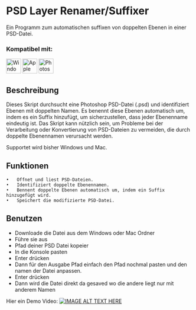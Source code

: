 # PSD Layer Renamer/Suffixer

Ein Programm zum automatischen suffixen von doppelten Ebenen in einer PSD-Datei.


### Kompatibel mit:

<img src="https://upload.wikimedia.org/wikipedia/commons/thumb/0/0a/Unofficial_Windows_logo_variant_-_2002%E2%80%932012_%28Multicolored%29.svg/2321px-Unofficial_Windows_logo_variant_-_2002%E2%80%932012_%28Multicolored%29.svg.png" alt="Windows Logo" width="40" height="40">
<img src="https://cdn-icons-png.flaticon.com/512/0/747.png" alt="Apple Logo" width="40" height="40">
<img src="https://upload.wikimedia.org/wikipedia/commons/thumb/a/af/Adobe_Photoshop_CC_icon.svg/1051px-Adobe_Photoshop_CC_icon.svg.png" alt="Photoshop Logo" width="40" height="40">

## Beschreibung

Dieses Skript durchsucht eine Photoshop PSD-Datei (.psd) und identifiziert Ebenen mit doppelten Namen. Es benennt diese Ebenen automatisch um, indem es ein Suffix hinzufügt, um sicherzustellen, dass jeder Ebenenname eindeutig ist. Das Skript kann nützlich sein, um Probleme bei der Verarbeitung oder Konvertierung von PSD-Dateien zu vermeiden, die durch doppelte Ebenennamen verursacht werden.

Supportet wird bisher Windows und Mac.

## Funktionen

	•	Öffnet und liest PSD-Dateien.
	•	Identifiziert doppelte Ebenennamen.
	•	Bennent doppelte Ebenen automatisch um, indem ein Suffix hinzugefügt wird.
	•	Speichert die modifizierte PSD-Datei.


## Benutzen
- Downloade die Datei aus dem Windows oder Mac Ordner
- Führe sie aus
- Pfad deiner PSD Datei kopeier
- In die Konsole pasten
- Enter drücken
- Dann für den Ausgabe Pfad einfach den Pfad nochmal pasten und den namen der Datei anpassen.
- Enter drücken
- Dann wird die Datei direkt da gesaved wo die andere liegt nur mit anderem Namen

Hier ein Demo Video:
[![IMAGE ALT TEXT HERE](https://img.youtube.com/vi/UpuS3n-3grg/0.jpg)](https://www.youtube.com/watch?v=UpuS3n-3grg)